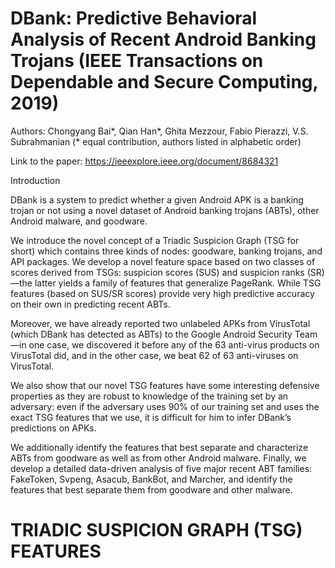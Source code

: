 # DBank: Predictive Behavioral Analysis of Recent Android Banking Trojans (IEEE Transactions on Dependable and Secure Computing, 2019)

Authors: Chongyang Bai*, Qian Han*, Ghita Mezzour, Fabio Pierazzi, V.S. Subrahmanian (* equal contribution, authors listed in alphabetic order)

Link to the paper: https://ieeexplore.ieee.org/document/8684321

Introduction

DBank is a system to predict whether a given Android APK is a banking trojan or not using a novel dataset of Android banking trojans (ABTs), other Android malware, and goodware.

We introduce the novel concept of a Triadic Suspicion Graph (TSG for short) which contains three kinds of nodes: goodware, banking trojans, and API packages. We develop a novel feature space based on two classes of scores derived from TSGs: suspicion scores (SUS) and suspicion ranks (SR)—the latter yields a family of features that generalize PageRank. While TSG features (based on SUS/SR scores) provide very high predictive accuracy on their own in predicting recent ABTs.

Moreover, we have already reported two unlabeled APKs from VirusTotal (which DBank has detected as ABTs) to the Google Android Security Team—in one case, we discovered it before any of the 63 anti-virus products on VirusTotal did, and in the other case, we beat 62 of 63 anti-viruses on VirusTotal.

We also show that our novel TSG features have some interesting defensive properties as they are robust to knowledge of the training set by an adversary: even if the adversary uses 90% of our training set and uses the exact TSG features that we use, it is difficult for him to infer DBank’s predictions on APKs. 

We additionally identify the features that best separate and characterize ABTs from goodware as well as from other Android malware. Finally, we develop a detailed data-driven analysis of five major recent ABT families: FakeToken, Svpeng, Asacub, BankBot, and Marcher, and identify the features that best separate them from goodware and other malware.

# TRIADIC SUSPICION GRAPH (TSG) FEATURES

